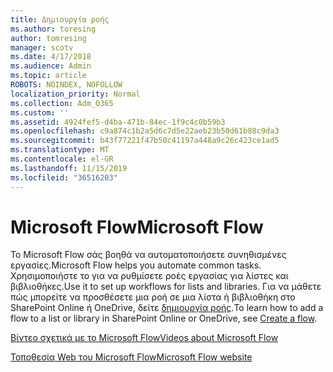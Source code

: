 ```yaml
---
title: Δημιουργία ροής
ms.author: toresing
author: tomresing
manager: scotv
ms.date: 4/17/2018
ms.audience: Admin
ms.topic: article
ROBOTS: NOINDEX, NOFOLLOW
localization_priority: Normal
ms.collection: Adm_O365
ms.custom: ''
ms.assetid: 4924fef5-d4ba-471b-84ec-1f9c4c0b59b3
ms.openlocfilehash: c9a874c1b2a5d6c7d5e22aeb23b50d61b88c9da3
ms.sourcegitcommit: b43f77221f47b50c41197a448a9c26c423ce1ad5
ms.translationtype: MT
ms.contentlocale: el-GR
ms.lasthandoff: 11/15/2019
ms.locfileid: "36516203"
---
```

# <a name="microsoft-flow"></a><span data-ttu-id="f2aea-102">Microsoft Flow</span><span class="sxs-lookup"><span data-stu-id="f2aea-102">Microsoft Flow</span></span>

<span data-ttu-id="f2aea-103">Το Microsoft Flow σάς βοηθά να αυτοματοποιήσετε συνηθισμένες εργασίες.</span><span class="sxs-lookup"><span data-stu-id="f2aea-103">Microsoft Flow helps you automate common tasks.</span></span> <span data-ttu-id="f2aea-104">Χρησιμοποιήστε το για να ρυθμίσετε ροές εργασίας για λίστες και βιβλιοθήκες.</span><span class="sxs-lookup"><span data-stu-id="f2aea-104">Use it to set up workflows for lists and libraries.</span></span> <span data-ttu-id="f2aea-105">Για να μάθετε πώς μπορείτε να προσθέσετε μια ροή σε μια λίστα ή βιβλιοθήκη στο SharePoint Online ή OneDrive, δείτε [δημιουργία ροής](https://go.microsoft.com/fwlink/?linkid=869408).</span><span class="sxs-lookup"><span data-stu-id="f2aea-105">To learn how to add a flow to a list or library in SharePoint Online or OneDrive, see [Create a flow](https://go.microsoft.com/fwlink/?linkid=869408).</span></span>
  
[<span data-ttu-id="f2aea-106">Βίντεο σχετικά με το Microsoft Flow</span><span class="sxs-lookup"><span data-stu-id="f2aea-106">Videos about Microsoft Flow</span></span>](https://go.microsoft.com/fwlink/?linkid=864641)
  
[<span data-ttu-id="f2aea-107">Τοποθεσία Web του Microsoft Flow</span><span class="sxs-lookup"><span data-stu-id="f2aea-107">Microsoft Flow website</span></span>](https://go.microsoft.com/fwlink/?linkid=864642)
  

